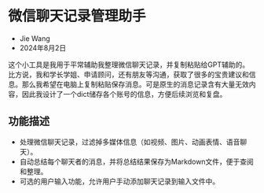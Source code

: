 # 微信聊天记录管理助手
- Jie Wang
- 2024年8月2日

这个小工具是我用于平常辅助我整理微信聊天记录，并复制粘贴给GPT辅助的。比方说，我和学长学姐、申请顾问，还有朋友等沟通，获取了很多的宝贵建议和信息。那么我希望在电脑上复制粘贴保存消息。可是原生的消息记录含有大量无效内容，因此我设计了一个dict储存各个账号的信息，方便后续浏览和复盘。

## 功能描述

- 处理微信聊天记录，过滤掉多媒体信息（如视频、图片、动画表情、语音聊天）。
- 自动总结每个聊天者的消息，并将总结结果保存为Markdown文件，便于查阅和整理。
- 可选的用户输入功能，允许用户手动添加聊天记录到输入文件中。


